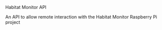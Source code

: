 Habitat Monitor API


An API to allow remote interaction with the Habitat Monitor Raspberry Pi project
